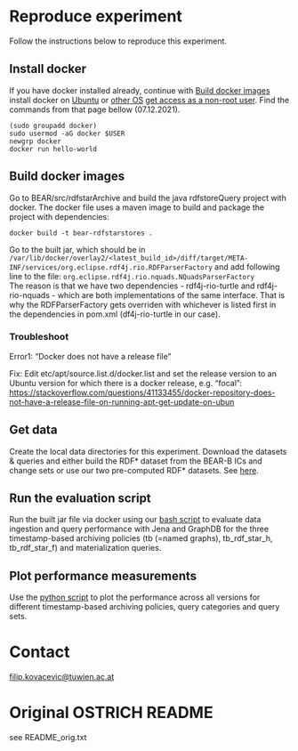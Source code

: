 Reproduce experiment
==============
Follow the instructions below to reproduce this experiment.
## Install docker 
If you have docker installed already, continue with [Build docker images](https://github.com/GreenfishK/BEAR/blob/master/README.md#build-docker-images)
install docker on [Ubuntu](https://docs.docker.com/engine/install/ubuntu/#install-using-the-repository) or [other OS](https://docs.docker.com/get-docker/)
[get access as a non-root user](https://docs.docker.com/engine/install/linux-postinstall/#manage-docker-as-a-non-root-user). Find the commands from that page bellow (07.12.2021).
```
(sudo groupadd docker)
sudo usermod -aG docker $USER 
newgrp docker
docker run hello-world
```

## Build docker images
Go to BEAR/src/rdfstarArchive and build the java rdfstoreQuery project with docker. The docker file uses a maven image to build and package the project with dependencies: 
```
docker build -t bear-rdfstarstores .
```
Go to the  built jar, which should be in `/var/lib/docker/overlay2/<latest_build_id>/diff/target/META-INF/services/org.eclipse.rdf4j.rio.RDFParserFactory` and add following line to the file:
`org.eclipse.rdf4j.rio.nquads.NQuadsParserFactory` \
The reason is that we have two dependencies - rdf4j-rio-turtle and rdf4j-rio-nquads - which are both implementations of the same interface. That is why the RDFParserFactory gets overriden with whichever is listed first in the dependencies in pom.xml (df4j-rio-turtle in our case). 

### Troubleshoot
Error1: “Docker does not have a release file”

Fix: Edit etc/apt/source.list.d/docker.list and set the release version to an Ubuntu version for which there is a docker release, e.g. “focal”: https://stackoverflow.com/questions/41133455/docker-repository-does-not-have-a-release-file-on-running-apt-get-update-on-ubun 

## Get data
Create the local data directories for this experiment. Download the datasets & queries and either build the RDF* dataset from the BEAR-B ICs and change sets or use our two pre-computed RDF* datasets. See [here](https://github.com/GreenfishK/BEAR/tree/master/data).

## Run the evaluation script 
Run the built jar file via docker using our [bash script](https://github.com/GreenfishK/BEAR/blob/master/scripts/evaluation) to evaluate data ingestion and query performance with Jena and GraphDB for the three timestamp-based archiving policies (tb (=named graphs), tb\_rdf\_star\_h, tb\_rdf\_star\_f) and materialization queries. 

## Plot performance measurements
Use the [python script](https://github.com/GreenfishK/BEAR/blob/master/scripts/visualization.py) to plot the performance across all versions for different timestamp-based archiving policies, query categories and query sets.

Contact
==============
filip.kovacevic@tuwien.ac.at

# Original OSTRICH README
see README_orig.txt
